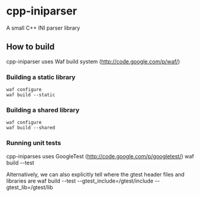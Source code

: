 cpp-iniparser
=============

A small C++ INI parser library

How to build
------------
cpp-iniparser uses Waf build system (http://code.google.com/p/waf/)

### Building a static library ###
    waf configure
    waf build --static

### Building a shared library ###
    waf configure
    waf build --shared

### Running unit tests ###
cpp-iniparses uses GoogleTest (http://code.google.com/p/googletest/)
    waf build --test

Alternatively, we can also explicitly tell where the gtest header files and libraries are
    waf build --test --gtest_include=/gtest/include --gtest_lib=/gtest/lib

